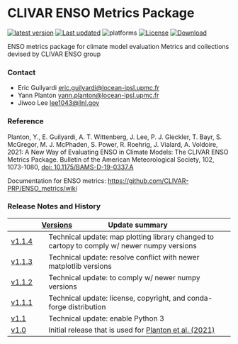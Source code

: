 # CLIVAR ENSO Metrics Package

<!-- badges: start -->
[![latest version](https://img.shields.io/conda/vn/conda-forge/enso_metrics.svg?kill_cache=1)](https://anaconda.org/conda-forge/enso_metrics/)
[![Last updated](https://anaconda.org/conda-forge/enso_metrics/badges/latest_release_date.svg?kill_cache=1)](https://anaconda.org/conda-forge/enso_metrics/files)
![platforms](https://img.shields.io/badge/platforms-linux%20|%20osx-lightgrey.svg)
[![License](https://anaconda.org/conda-forge/enso_metrics/badges/license.svg)](https://github.com/CLIVAR-PRP/ENSO_metrics/blob/master/LICENSE)
[![Download](https://anaconda.org/conda-forge/enso_metrics/badges/downloads.svg?kill_cache=1)](https://anaconda.org/conda-forge/enso_metrics/)

ENSO metrics package for climate model evaluation
Metrics and collections devised by CLIVAR ENSO group

### Contact

* Eric Guilyardi <eric.guilyardi@locean-ipsl.upmc.fr>
* Yann Planton <yann.planton@locean-ipsl.upmc.fr>
* Jiwoo Lee <lee1043@llnl.gov>

### Reference

Planton, Y., E. Guilyardi, A. T. Wittenberg, J. Lee, P. J. Gleckler, T. Bayr, S. McGregor, M. J. McPhaden, S. Power, R. Roehrig,  J. Vialard, A. Voldoire, 2021: A New Way of Evaluating ENSO in Climate Models: The CLIVAR ENSO Metrics Package. Bulletin of the American Meteorological Society, 102, 1073-1080, [doi: 10.1175/BAMS-D-19-0337.A](https://doi.org/10.1175/BAMS-D-19-0337.A)

Documentation for ENSO metrics: https://github.com/CLIVAR-PRP/ENSO_metrics/wiki


### Release Notes and History

| <div style="width:300%">[Versions]</div> | Update summary   |
| ------------| ------------------------------------- |
| [v1.1.4]    | Technical update: map plotting library changed to cartopy to comply w/ newer numpy versions
| [v1.1.3]    | Technical update: resolve conflict with newer matplotlib versions
| [v1.1.2]    | Technical update: to comply w/ newer numpy versions
| [v1.1.1]    | Technical update: license, copyright, and conda-forge distribution
| [v1.1]      | Technical update: enable Python 3
| [v1.0]      | Initial release that is used for [Planton et al. (2021)]


[Versions]: https://github.com/PCMDI/pcmdi_metrics/releases
[v1.1.4]: https://github.com/CLIVAR-PRP/ENSO_metrics/releases/tag/v1.1.4
[v1.1.3]: https://github.com/CLIVAR-PRP/ENSO_metrics/releases/tag/v1.1.3
[v1.1.2]: https://github.com/CLIVAR-PRP/ENSO_metrics/releases/tag/v1.1.2
[v1.1.1]: https://github.com/CLIVAR-PRP/ENSO_metrics/releases/tag/v1.1.1
[v1.1]: https://github.com/CLIVAR-PRP/ENSO_metrics/releases/tag/v1.1
[v1.0]: https://github.com/CLIVAR-PRP/ENSO_metrics/releases/tag/v1.0

[Planton et al. (2021)]: https://doi.org/10.1175/BAMS-D-19-0337.A